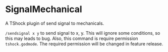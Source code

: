 # SignalMechanical

A TShock plugin of send signal to mechanicals.

`/sendsignal x y` to send signal to x, y.
This will ignore some conditions, so this may leads to bug.
Also, this command is require permission `tshock.godmode`.
The required permission will be changed in feature release.
